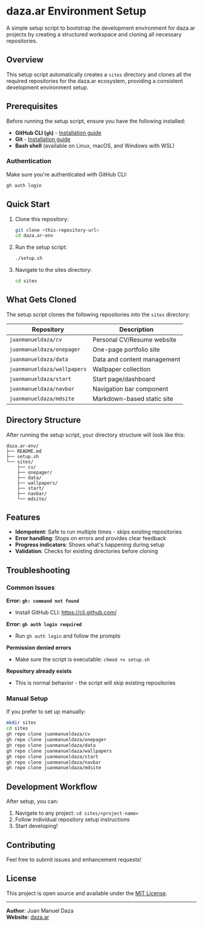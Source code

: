 # daza.ar Environment Setup

A simple setup script to bootstrap the development environment for daza.ar projects by creating a structured workspace and cloning all necessary repositories.

## Overview

This setup script automatically creates a `sites` directory and clones all the required repositories for the daza.ar ecosystem, providing a consistent development environment setup.

## Prerequisites

Before running the setup script, ensure you have the following installed:

- **GitHub CLI (`gh`)** - [Installation guide](https://cli.github.com/)
- **Git** - [Installation guide](https://git-scm.com/downloads)
- **Bash shell** (available on Linux, macOS, and Windows with WSL)

### Authentication

Make sure you're authenticated with GitHub CLI:

```bash
gh auth login
```

## Quick Start

1. Clone this repository:
   ```bash
   git clone <this-repository-url>
   cd daza.ar-env
   ```

2. Run the setup script:
   ```bash
   ./setup.sh
   ```

3. Navigate to the sites directory:
   ```bash
   cd sites
   ```

## What Gets Cloned

The setup script clones the following repositories into the `sites` directory:

| Repository | Description |
|------------|-------------|
| `juanmanueldaza/cv` | Personal CV/Resume website |
| `juanmanueldaza/onepager` | One-page portfolio site |
| `juanmanueldaza/data` | Data and content management |
| `juanmanueldaza/wallpapers` | Wallpaper collection |
| `juanmanueldaza/start` | Start page/dashboard |
| `juanmanueldaza/navbar` | Navigation bar component |
| `juanmanueldaza/mdsite` | Markdown-based static site |

## Directory Structure

After running the setup script, your directory structure will look like this:

```
daza.ar-env/
├── README.md
├── setup.sh
└── sites/
    ├── cv/
    ├── onepager/
    ├── data/
    ├── wallpapers/
    ├── start/
    ├── navbar/
    └── mdsite/
```

## Features

- **Idempotent**: Safe to run multiple times - skips existing repositories
- **Error handling**: Stops on errors and provides clear feedback
- **Progress indicators**: Shows what's happening during setup
- **Validation**: Checks for existing directories before cloning

## Troubleshooting

### Common Issues

**Error: `gh: command not found`**
- Install GitHub CLI: https://cli.github.com/

**Error: `gh auth login required`**
- Run `gh auth login` and follow the prompts

**Permission denied errors**
- Make sure the script is executable: `chmod +x setup.sh`

**Repository already exists**
- This is normal behavior - the script will skip existing repositories

### Manual Setup

If you prefer to set up manually:

```bash
mkdir sites
cd sites
gh repo clone juanmanueldaza/cv
gh repo clone juanmanueldaza/onepager
gh repo clone juanmanueldaza/data
gh repo clone juanmanueldaza/wallpapers
gh repo clone juanmanueldaza/start
gh repo clone juanmanueldaza/navbar
gh repo clone juanmanueldaza/mdsite
```

## Development Workflow

After setup, you can:

1. Navigate to any project: `cd sites/<project-name>`
2. Follow individual repository setup instructions
3. Start developing!

## Contributing

Feel free to submit issues and enhancement requests!

## License

This project is open source and available under the [MIT License](LICENSE).

---

**Author**: Juan Manuel Daza  
**Website**: [daza.ar](https://daza.ar)